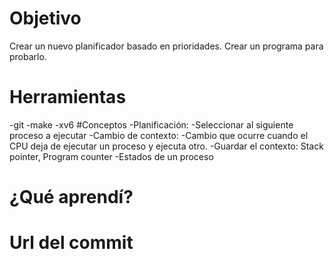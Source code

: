# Objetivo
Crear un nuevo planificador basado en prioridades.
Crear un programa para probarlo.
# Herramientas
-git
-make
-xv6
#Conceptos
-Planificación:
  -Seleccionar al siguiente proceso a ejecutar
-Cambio de contexto:
  -Cambio que ocurre cuando el CPU deja de ejecutar un proceso y ejecuta otro.
  -Guardar el contexto: Stack pointer, Program counter
-Estados de un proceso
# ¿Qué aprendí?

# Url del commit
